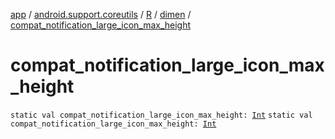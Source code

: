[app](../../../index.md) / [android.support.coreutils](../../index.md) / [R](../index.md) / [dimen](index.md) / [compat_notification_large_icon_max_height](./compat_notification_large_icon_max_height.md)

# compat_notification_large_icon_max_height

`static val compat_notification_large_icon_max_height: `[`Int`](https://kotlinlang.org/api/latest/jvm/stdlib/kotlin/-int/index.html)
`static val compat_notification_large_icon_max_height: `[`Int`](https://kotlinlang.org/api/latest/jvm/stdlib/kotlin/-int/index.html)
